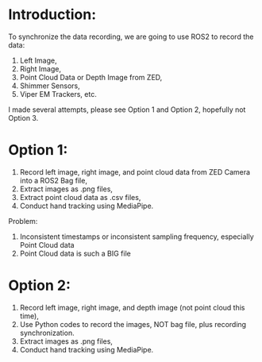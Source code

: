 # Introduction:
To synchronize the data recording, we are going to use ROS2 to record the data: 
1. Left Image,
2. Right Image,
3. Point Cloud Data or Depth Image from ZED, 
4. Shimmer Sensors, 
5. Viper EM Trackers, etc.

I made several attempts, please see Option 1 and Option 2, hopefully not Option 3. 
    
# Option 1: 
1. Record left image, right image, and point cloud data from ZED Camera into a ROS2 Bag file, 
2. Extract images as .png files,
3. Extract point cloud data as .csv files,
4. Conduct hand tracking using MediaPipe. 

Problem:
1. Inconsistent timestamps or inconsistent sampling frequency, especially Point Cloud data
2. Point Cloud data is such a BIG file
    
# Option 2:
1. Record left image, right image, and depth image (not point cloud this time),
2. Use Python codes to record the images, NOT bag file, plus recording synchronization.
3. Extract images as .png files,
4. Conduct hand tracking using MediaPipe.
